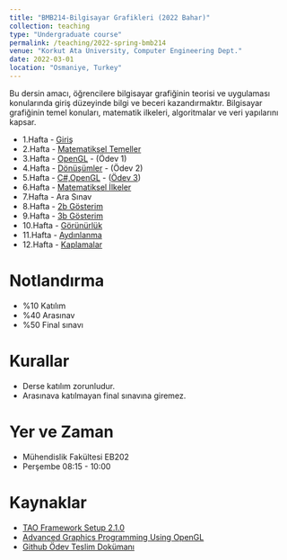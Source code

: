 ```yaml
---
title: "BMB214-Bilgisayar Grafikleri (2022 Bahar)"
collection: teaching
type: "Undergraduate course"
permalink: /teaching/2022-spring-bmb214
venue: "Korkut Ata University, Computer Engineering Dept."
date: 2022-03-01
location: "Osmaniye, Turkey"
---
```


Bu dersin amacı, öğrencilere bilgisayar grafiğinin teorisi ve uygulaması konularında giriş düzeyinde bilgi ve beceri kazandırmaktır. Bilgisayar grafiğinin temel konuları, matematik ilkeleri, algoritmalar ve veri yapılarını kapsar. 

*  1.Hafta - [Giriş](bmb214/01.giris.pptx)
*  2.Hafta - [Matematiksel Temeller](bmb214/02.temeller.pptx)
*  3.Hafta - [OpenGL]() - (Ödev 1)
*  4.Hafta - [Dönüşümler]() - (Ödev 2)
*  5.Hafta - [C#,OpenGL]()  - ([Ödev 3](https://classroom.github.com/a/OZqRl_Sq))
*  6.Hafta - [Matematiksel İlkeler]()
*  7.Hafta - Ara Sınav
*  8.Hafta - [2b Gösterim]()
*  9.Hafta - [3b Gösterim]()
* 10.Hafta - [Görünürlük]()
* 11.Hafta - [Aydınlanma]()
* 12.Hafta - [Kaplamalar]()

Notlandırma
====== 
* %10 Katılım
* %40 Arasınav
* %50 Final sınavı

Kurallar
====== 
* Derse katılım zorunludur.
* Arasınava katılmayan final sınavına giremez.

Yer ve Zaman
====== 
* Mühendislik Fakültesi EB202
* Perşembe 08:15 - 10:00

Kaynaklar
====== 
* [TAO Framework Setup 2.1.0](https://sourceforge.net/projects/taoframework/files/)
* [Advanced Graphics Programming Using OpenGL](bmb214/OpenGL.pdf)
* [Github Ödev Teslim Dokümanı](../files/github.pdf)
